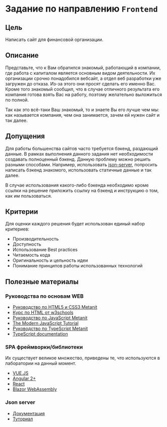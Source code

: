 # Задание по направлению `Frontend`

## Цель

Написать сайт для финансовой организации.

## Описание

Представьте, что к Вам обратился знакомый, работающий в компании, где работа с капиталом является основным видом деятельности. Их организации срочно понадобился вебсайт, а отдел веб разработки уже загружен до отказа. Из-за этого они просят сделать его именно Вас. Кроме того знакомый сообщил, что в случае отличного результата его компания готова взять Вас на работу, поэтому желательно выложиться по полной.

Так как это всё-таки Ваш знакомый, то и знаете Вы его лучше чем мы: как называется компания, чем она занимается, зачем ей нужен сайт и так далее.

## Допущения

Для работы большенства сайтов часто требуется бэкенд, раздающий данные. В рамках выполнения данного задания нет необходимости создавать полноценный бэкенд. Данную проблему можно решить разными способами. Например, использовать [json-server](#json-server), попросить написать бэкенд знакомого, использовать статичные данные и так далее.

В случае использования какого-либо бэкенда необходимо кроме ссылки на решение приложить ссылку на бэкенд и инструкцию о том, как им пользоваться.

## Критерии

Для оценки каждого решения будет использован единый набор критериев:

* Производительность
* Доступность
* Использование Best practices
* Читаемость кода
* Оригинальность и цельность идеи
* Понимание принципов работы использованных технологий

## Полезные материалы

### Руководства по основам WEB

* [Руководство по HTML5 и CSS3 Metanit](https://metanit.com/web/html5/)
* [Курс по HTML от w3schools](https://www.w3schools.com/html/)
* [Руководство по JavaScript Metanit](https://metanit.com/web/javascript/)
* [The Modern JavaScript Tutorial](https://javascript.info/)
* [Руководство по TypeScript Metanit](https://metanit.com/web/typescript/)
* [TypeScript documentation](https://www.typescriptlang.org/docs/home.html)

### SPA фреймворки/библиотеки

Их существует великое множество, приведены те, что используются в лаборатории на данный момент.

* [VUE.JS](https://vuejs.org)
* [Angular 2+](https://angular.io/start)
* [React](https://reactjs.org/docs/getting-started.html)
* [Blazor WebAssembly](https://docs.microsoft.com/ru-ru/aspnet/core/blazor/?view=aspnetcore-6.0#blazor-webassembly)

### Json server

* [Документация](https://github.com/typicode/json-server)
* [Туториал](https://medium.com/codingthesmartway-com-blog/create-a-rest-api-with-json-server-36da8680136d)
